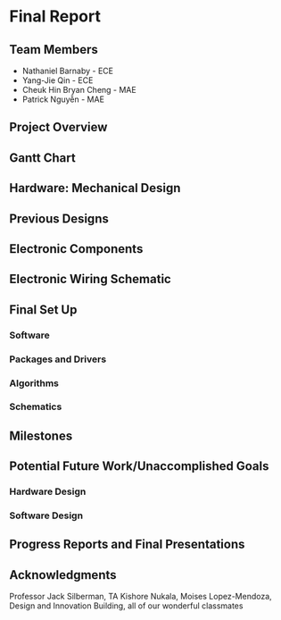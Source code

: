 # Final Report

## Team Members
* Nathaniel Barnaby - ECE
* Yang-Jie Qin - ECE
* Cheuk Hin Bryan Cheng - MAE
* Patrick Nguyễn - MAE

## Project Overview


## Gantt Chart


## Hardware: Mechanical Design

## Previous Designs


## Electronic Components


## Electronic Wiring Schematic

## Final Set Up

### Software

### Packages and Drivers

### Algorithms

### Schematics

## Milestones


## Potential Future Work/Unaccomplished Goals


### Hardware Design


### Software Design

## Progress Reports and Final Presentations


## Acknowledgments
Professor Jack Silberman, TA Kishore Nukala, Moises Lopez-Mendoza, Design and Innovation Building, all of our wonderful classmates
